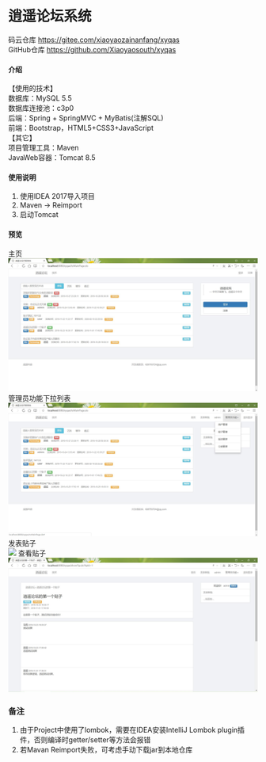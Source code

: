 # 逍遥论坛系统

码云仓库
https://gitee.com/xiaoyaozainanfang/xyqas
<br>
GitHub仓库
https://github.com/Xiaoyaosouth/xyqas

#### 介绍
【使用的技术】<br>
数据库：MySQL 5.5<br>
数据库连接池：c3p0<br>
后端：Spring + SpringMVC + MyBatis(注解SQL)<br>
前端：Bootstrap，HTML5+CSS3+JavaScript<br>
【其它】<br>
项目管理工具：Maven<br>
JavaWeb容器：Tomcat 8.5

#### 使用说明

1.  使用IDEA 2017导入项目
2.  Maven -> Reimport
3.  启动Tomcat

#### 预览

主页<br>
![](/preview/主页.jpg)
管理员功能下拉列表<br>
![](/preview/管理员功能下拉列表.jpg)
发表贴子<br>
![](/preview/发表.jpg)
查看贴子<br>
![](/preview/查看贴子.jpg)

### 备注

1.  由于Project中使用了lombok，需要在IDEA安装IntelliJ Lombok plugin插件，否则编译时getter/setter等方法会报错<br>
2.  若Mavan Reimport失败，可考虑手动下载jar到本地仓库<br>
